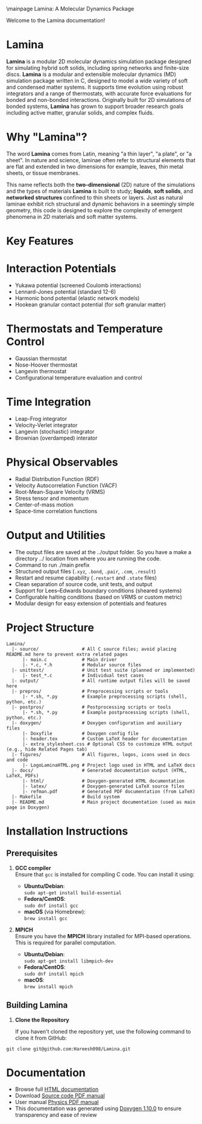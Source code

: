\mainpage Lamina: A Molecular Dynamics Package

Welcome to the Lamina documentation!
# Lamina
**Lamina** is a modular 2D molecular dynamics simulation package designed for simulating hybrid soft solids, including 
spring networks and finite-size discs. **Lamina** is a modular and extensible molecular dynamics (MD) simulation package 
written in C, designed to model a wide variety of soft and condensed matter systems. It supports time evolution using 
robust integrators and a range of thermostats, with accurate force evaluations for bonded and non-bonded interactions. 
Originally built for 2D simulations of bonded systems, **Lamina** has grown to support broader research goals including 
active matter, granular solids, and complex fluids.


# Why "Lamina"?
The word **Lamina** comes from Latin, meaning "a thin layer", "a plate", or "a sheet". In nature and science, laminae 
often refer to structural elements that are flat and extended in two dimensions for example, leaves, thin metal sheets, 
or tissue membranes.

This name reflects both the **two-dimensional** (2D) nature of the simulations and the types of materials **Lamina** is 
built to study; **liquids**, **soft solids**, and **networked structures** confined to thin sheets or layers. Just as 
natural laminae exhibit rich structural and dynamic behaviors in a seemingly simple geometry, this code is designed to 
explore the complexity of emergent phenomena in 2D materials and soft matter systems.


# Key Features
# Interaction Potentials
- Yukawa potential (screened Coulomb interactions)
- Lennard-Jones potential (standard 12-6)
- Harmonic bond potential (elastic network models)
- Hookean granular contact potential (for soft granular matter)

# Thermostats and Temperature Control
- Gaussian thermostat
- Nose-Hoover thermostat
- Langevin thermostat
- Configurational temperature evaluation and control

# Time Integration
- Leap-Frog integrator
- Velocity-Verlet integrator
- Langevin (stochastic) integrator
- Brownian (overdamped) interator

# Physical Observables
- Radial Distribution Function (RDF)
- Velocity Autocorrelation Function (VACF)
- Root-Mean-Square Velocity (VRMS)
- Stress tensor and momentum
- Center-of-mass motion
- Space-time correlation functions

# Output and Utilities
- The output files are saved at the ../output folder. So you have a make a directory ../ location from where you are running the code.
- Command to run ./main prefix
- Structured output files (`.xyz`, `.bond`, `.pair`, `.com`, `.result`)
- Restart and resume capability (`.restart` and `.state` files)
- Clean separation of source code, unit tests, and output
- Support for Lees–Edwards boundary conditions (sheared systems)
- Configurable halting conditions (based on VRMS or custom metric)
- Modular design for easy extension of potentials and features

# Project Structure
```
Lamina/
  |- source/                # All C source files; avoid placing README.md here to prevent extra related pages
      |- main.c             # Main driver
      |- *.c, *.h           # Modular source files
  |- unittest/              # Unit test suite (planned or implemented)
      |- test_*.c           # Individual test cases
  |- output/                # All runtime output files will be saved here
  |- prepros/               # Preprocessing scripts or tools
      |- *.sh, *.py         # Example preprocessing scripts (shell, python, etc.)
  |- postpros/              # Postprocessing scripts or tools
      |- *.sh, *.py         # Example postprocessing scripts (shell, python, etc.)
  |- doxygen/               # Doxygen configuration and auxiliary files
      |- Doxyfile           # Doxygen config file
      |- header.tex         # Custom LaTeX header for documentation
      |- extra_stylesheet.css # Optional CSS to customize HTML output (e.g., hide Related Pages tab)
  |- figures/               # All figures, logos, icons used in docs and code
      |- LogoLaminaHTML.png # Project logo used in HTML and LaTeX docs
  |- docs/                  # Generated documentation output (HTML, LaTeX, PDFs)
      |- html/              # Doxygen-generated HTML documentation
      |- latex/             # Doxygen-generated LaTeX source files
      |- refman.pdf         # Generated PDF documentation (from LaTeX)
  |- Makefile               # Build system
  |- README.md              # Main project documentation (used as main page in Doxygen)
```

# Installation Instructions

## Prerequisites

1. **GCC compiler**  
   Ensure that `gcc` is installed for compiling C code. You can install it using:

   - **Ubuntu/Debian**:  
     `sudo apt-get install build-essential`
   - **Fedora/CentOS**:  
     `sudo dnf install gcc`
   - **macOS** (via Homebrew):  
     `brew install gcc`

2. **MPICH**  
   Ensure you have the **MPICH** library installed for MPI-based operations. This is required for parallel computation.

   - **Ubuntu/Debian**:  
   `sudo apt-get install libmpich-dev`
   - **Fedora/CentOS**:  
     `sudo dnf install mpich`
   - **macOS**:  
     `brew install mpich`

## Building Lamina

1. **Clone the Repository**

   If you haven't cloned the repository yet, use the following command to clone it from GitHub:

  `git clone git@github.com:Hareesh098/Lamina.git`

# Documentation

- Browse full [HTML documentation](https://hareesh098.github.io/Lamina/)
- Download [Source code PDF manual](https://github.com/Hareesh098/Lamina/blob/main/docs/latex/refman.pdf)
- User manual [Physics PDF manual](https://github.com/Hareesh098/Lamina/blob/main/docs/README.pdf)
- This documentation was generated using [Doxygen 1.10.0](https://www.doxygen.nl/) to ensure transparency and ease of review

